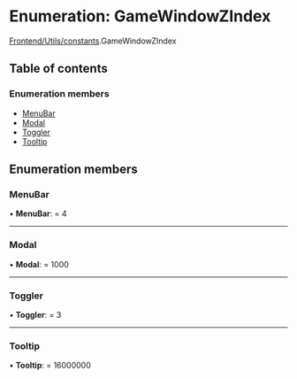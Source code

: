 # Enumeration: GameWindowZIndex

[Frontend/Utils/constants](../modules/frontend_utils_constants.md).GameWindowZIndex

## Table of contents

### Enumeration members

- [MenuBar](frontend_utils_constants.gamewindowzindex.md#menubar)
- [Modal](frontend_utils_constants.gamewindowzindex.md#modal)
- [Toggler](frontend_utils_constants.gamewindowzindex.md#toggler)
- [Tooltip](frontend_utils_constants.gamewindowzindex.md#tooltip)

## Enumeration members

### MenuBar

• **MenuBar**: = 4

---

### Modal

• **Modal**: = 1000

---

### Toggler

• **Toggler**: = 3

---

### Tooltip

• **Tooltip**: = 16000000
